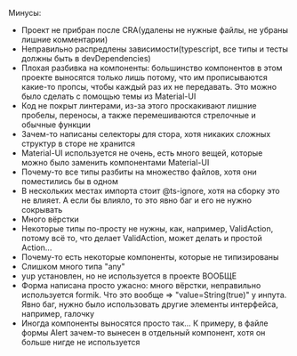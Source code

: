 Минусы:
  * Проект не прибран после CRA(удалены не нужные файлы, не убраны лишние комментарии)
  * Неправильно распредлены зависимости(typescript, все типы и тесты должны быть в devDependencies)
  * Плохая разбивка на компоненты: большинство компонентов в этом проекте выносятся только лишь потому, что им прописываются какие-то пропсы, чтобы каждый раз их не передавать. Это можно было сделать с помощью темы из Material-UI
  * Код не покрыт линтерами, из-за этого проскакивают лишние пробелы, переносы, а также перемешиваются стрелочные и обычные функции
  * Зачем-то написаны селекторы для стора, хотя никаких сложных структур в сторе не хранится
  * Material-UI используется не очень, есть много вещей, которые можно было заменить компонентами Material-UI
  * Почему-то все типы разбиты на множество файлов, хотя они поместились бы в одном
  * В нескольких местах импорта стоит @ts-ignore, хотя на сборку это не влияет. А если бы влияло, то это явно баг и его не нужно сокрывать
  * Много вёрстки
  * Некоторые типы по-просту не нужны, как, например, ValidAction, потому всё то, что делает ValidAction, может делать и простой Action...
  * Почему-то есть некоторые компоненты, которые не типизированы
  * Слишком много типа "any"
  * yup установлен, но не используется в проекте ВООБЩЕ
  * Форма написана просто ужасно: много вёрстки, неправильно используется formik. Что это вообще => "value=String(true)" у инпута. Явно баг, нужно было использовать другие элементы интерфейса, например, галочку
  * Иногда компоненты выносятся просто так... К примеру, в файле формы Alert зачем-то вынесен в отдельный компонент, хотя он больше нигде не используется
